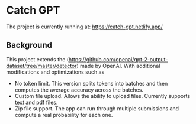 # Catch GPT

The project is currently running at: https://catch-gpt.netlify.app/





## Background 
This project extends the (https://github.com/openai/gpt-2-output-dataset/tree/master/detector) made by OpenAI. With additional modifications and optimizations such as

* No token limit. This version splits tokens into batches and then computes the average accuracy across the batches. 
* Custom file upload. Allows the ability to upload files. Currently supports text and pdf files. 
* Zip file support. The app can run through multiple submissions and compute a real probability for each one.
